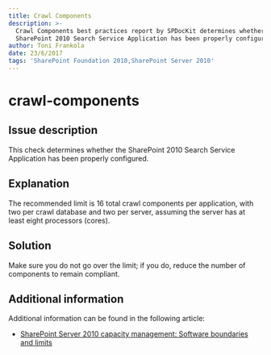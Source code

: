 ```yaml
---
title: Crawl Components
description: >-
  Crawl Components best practices report by SPDocKit determines whether the
  SharePoint 2010 Search Service Application has been properly configured.
author: Toni Frankola
date: 23/6/2017
tags: 'SharePoint Foundation 2010,SharePoint Server 2010'
---
```


# crawl-components

## Issue description

This check determines whether the SharePoint 2010 Search Service Application has been properly configured.

## Explanation

The recommended limit is 16 total crawl components per application, with two per crawl database and two per server, assuming the server has at least eight processors \(cores\).

## Solution

Make sure you do not go over the limit; if you do, reduce the number of components to remain compliant.

## Additional information

Additional information can be found in the following article:

* [SharePoint Server 2010 capacity management: Software boundaries and limits](https://technet.microsoft.com/en-us/library/cc262787%28v=office.14%29.aspx)

